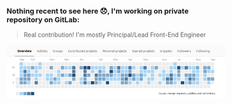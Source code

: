 ### Nothing recent to see here 😞, I'm working on private repository on GitLab: 

> Real contribution! I'm mostly Principal/Lead Front-End Engineer

![Gitlab screenshot](https://github.com/laurentperroteau/laurentperroteau/blob/main/gitlab.png "Gitab")
